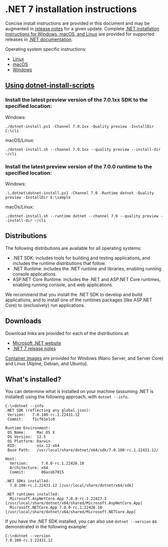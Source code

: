 # .NET 7 installation instructions

Concise install instructions are provided in this document and may be augmented in [release notes](README.md) for a given update. Complete [.NET installation instructions for Windows, macOS, and Linux](https://docs.microsoft.com/dotnet/core/install/) are provided for supported releases in [.NET documentation](https://docs.microsoft.com/dotnet).

Operating system specific instructions:

- [Linux](install-linux.md)
- [macOS](install-macos.md)
- [Windows](install-windows.md)

## [Using dotnet-install-scripts](https://docs.microsoft.com/dotnet/core/tools/dotnet-install-script)

### Install the latest preview version of the 7.0.1xx SDK to the specified location:

Windows:

```
./dotnet-install.ps1 -Channel 7.0.1xx -Quality preview -InstallDir C:\cli
```

macOS/Linux:
```
./dotnet-install.sh --channel 7.0.1xx --quality preview --install-dir ~/cli
```

### Install the latest preview version of the 7.0.0 runtime to the specified location:

Windows:

```
.\.dotnet\dotnet-install.ps1 -Channel 7.0 -Runtime dotnet -Quality preview -InstallDir E:\sample
```

macOs/Linux:

```
./dotnet-install.sh --runtime dotnet --channel 7.0 --quality preview --install-dir ~/cli
```

## Distributions

The following distributions are available for all operating systems:

- .NET SDK: includes tools for building and testing applications, and includes the runtime distributions that follow.
- .NET Runtime: includes the .NET runtime and libraries, enabling running console applications.
- ASP.NET Core Runtime: includes the .NET and ASP.NET Core runtimes, enabling running console, and web applications.

We recommend that you install the .NET SDK to develop and build applications, and to install one of the runtimes packages (like ASP.NET Core) to (exclusively) run applications.

## Downloads

Download links are provided for each of the distributions at:

- [Microsoft .NET website](https://dotnet.microsoft.com/download/dotnet/7.0)
- [.NET 7 release notes](README.md)

[Container images](https://hub.docker.com/r/microsoft/dotnet/) are provided for Windows (Nano Server, and Server Core) and Linux (Alpine, Debian, and Ubuntu).

## What's installed?

You can determine what is installed on your machine (assuming .NET is installed) using the following approach, with `dotnet --info`.

```console
C:\>dotnet --info
.NET SDK (reflecting any global.json):
 Version:   7.0.100-rc.1.22431.12
 Commit:    f1cf61e1c0

Runtime Environment:
 OS Name:     Mac OS X
 OS Version:  12.5
 OS Platform: Darwin
 RID:         osx.12-x64
 Base Path:   /usr/local/share/dotnet/x64/sdk/7.0.100-rc.1.22431.12/

Host:
  Version:      7.0.0-rc.1.22426.10
  Architecture: x64
  Commit:       06aceb7015

.NET SDKs installed:
  7.0.100-rc.1.22431.12 [/usr/local/share/dotnet/x64/sdk]

.NET runtimes installed:
  Microsoft.AspNetCore.App 7.0.0-rc.1.22427.2 [/usr/local/share/dotnet/x64/shared/Microsoft.AspNetCore.App]  
  Microsoft.NETCore.App 7.0.0-rc.1.22426.10 [/usr/local/share/dotnet/x64/shared/Microsoft.NETCore.App]
```

If you have the .NET SDK installed, you can also use `dotnet --version` as demonstrated in the following example:

```console
C:\>dotnet --version
7.0.100-rc.1.22431.12
```
